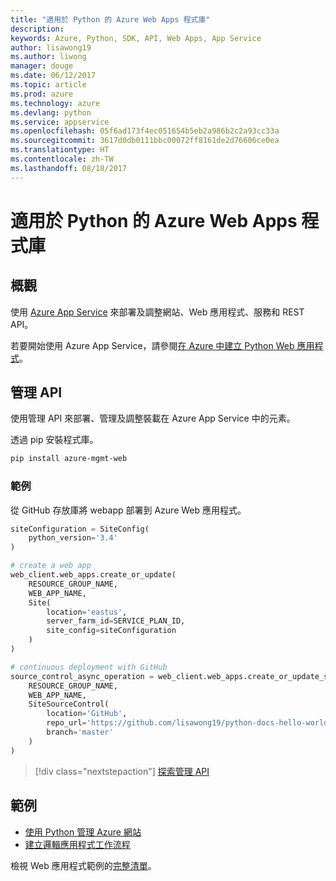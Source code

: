 ```yaml
---
title: "適用於 Python 的 Azure Web Apps 程式庫"
description: 
keywords: Azure, Python, SDK, API, Web Apps, App Service
author: lisawong19
ms.author: liwong
manager: douge
ms.date: 06/12/2017
ms.topic: article
ms.prod: azure
ms.technology: azure
ms.devlang: python
ms.service: appservice
ms.openlocfilehash: 05f6ad173f4ec051654b5eb2a986b2c2a93cc33a
ms.sourcegitcommit: 3617d0db0111bbc00072ff8161de2d76606ce0ea
ms.translationtype: HT
ms.contentlocale: zh-TW
ms.lasthandoff: 08/18/2017
---
```

# <a name="azure-web-apps-libraries-for-python"></a>適用於 Python 的 Azure Web Apps 程式庫

## <a name="overview"></a>概觀

使用 [Azure App Service](/azure/app-service) 來部署及調整網站、Web 應用程式、服務和 REST API。

若要開始使用 Azure App Service，請參閱[在 Azure 中建立 Python Web 應用程式](/azure/app-service-web/app-service-web-get-started-python)。

## <a name="management-api"></a>管理 API

使用管理 API 來部署、管理及調整裝載在 Azure App Service 中的元素。

透過 pip 安裝程式庫。

```bash
pip install azure-mgmt-web
```

### <a name="example"></a>範例

從 GitHub 存放庫將 webapp 部署到 Azure Web 應用程式。

```python
siteConfiguration = SiteConfig(
    python_version='3.4'
)

# create a web app
web_client.web_apps.create_or_update(
    RESOURCE_GROUP_NAME,
    WEB_APP_NAME,
    Site(
        location='eastus',
        server_farm_id=SERVICE_PLAN_ID,
        site_config=siteConfiguration
    )
)

# continuous deployment with GitHub
source_control_async_operation = web_client.web_apps.create_or_update_source_control(
    RESOURCE_GROUP_NAME,
    WEB_APP_NAME,
    SiteSourceControl(
        location='GitHub',
        repo_url='https://github.com/lisawong19/python-docs-hello-world',
        branch='master'
    )
)
```
> [!div class="nextstepaction"]
> [探索管理 API](/python/api/overview/azure/webapps/managementlibrary)

## <a name="samples"></a>範例 

* [使用 Python 管理 Azure 網站][1]
* [建立邏輯應用程式工作流程][2]
 
檢視 Web 應用程式範例的[完整清單](https://azure.microsoft.com/en-us/resources/samples/?platform=python&term=web-app)。

[1]: https://azure.microsoft.com/resources/samples/app-service-web-python-manage
[2]: ../docs-ref-conceptual/python-sdk-azure-samples-logic-app-workflow.md